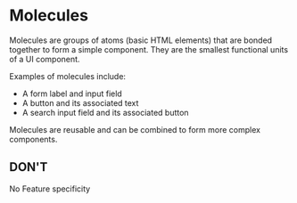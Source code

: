 # Molecules

Molecules are groups of atoms (basic HTML elements) that are bonded together to form a simple component.
They are the smallest functional units of a UI component.

Examples of molecules include:

- A form label and input field
- A button and its associated text
- A search input field and its associated button

Molecules are reusable and can be combined to form more complex components.

## DON'T

No Feature specificity
